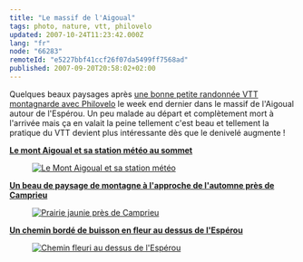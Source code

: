 ```yaml
---
title: "Le massif de l'Aigoual"
tags: photo, nature, vtt, philovelo
updated: 2007-10-24T11:23:42.000Z
lang: "fr"
node: "66283"
remoteId: "e5227bbf41ccf26f07da5499ff7568ad"
published: 2007-09-20T20:58:02+02:00
---
```

 
Quelques beaux paysages après [une bonne petite randonnée VTT montagnarde avec Philovelo](http://philovelo3.free.fr/Sorties/PB00020-esperou-camp.htm) le week end dernier dans le massif de l'Aigoual autour de l'Espérou. Un peu malade au départ et complètement mort à l'arrivée mais ça en valait la peine tellement c'est beau et tellement la pratique du VTT devient plus intéressante dès que le denivelé augmente !

 
**[Le mont Aigoual et sa station météo au sommet](/images/le-mont-aigoual-et-sa-station-meteo.jpg)**

 


<figure class="object-center"><a href="/images/le-mont-aigoual-et-sa-station-meteo.jpg"><img loading="lazy" src="/images/660x/le-mont-aigoual-et-sa-station-meteo.jpg" alt="Le Mont Aigoual et sa station météo">
</a></figure>




 
**[Un beau de paysage de montagne à l'approche de l'automne près de Camprieu](/images/prairie-jaunie-pres-de-camprieu.jpg)**

 


<figure class="object-center"><a href="/images/prairie-jaunie-pres-de-camprieu.jpg"><img loading="lazy" src="/images/660x/prairie-jaunie-pres-de-camprieu.jpg" alt="Prairie jaunie près de Camprieu">
</a></figure>




 
**[Un chemin bordé de buisson en fleur au dessus de l'Espérou](/images/chemin-fleuri-au-dessus-de-l-esperou.jpg)**

 


<figure class="object-center"><a href="/images/chemin-fleuri-au-dessus-de-l-esperou.jpg"><img loading="lazy" src="/images/660x/chemin-fleuri-au-dessus-de-l-esperou.jpg" alt="Chemin fleuri au dessus de l'Espérou">
</a></figure>




